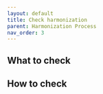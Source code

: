 ```yaml
---
layout: default
title: Check harmonization
parent: Harmonization Process
nav_order: 3
---
```


## What to check

## How to check
